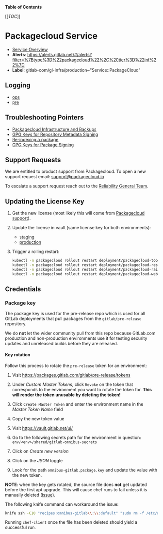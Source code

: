 <!-- MARKER: do not edit this section directly. Edit services/service-catalog.yml then run scripts/generate-docs -->

**Table of Contents**

[[_TOC_]]

# Packagecloud Service

* [Service Overview](https://dashboards.gitlab.net/d/packagecloud-main/packagecloud-overview)
* **Alerts**: <https://alerts.gitlab.net/#/alerts?filter=%7Btype%3D%22packagecloud%22%2C%20tier%3D%22inf%22%7D>
* **Label**: gitlab-com/gl-infra/production~"Service::PackageCloud"

## Logging

* [ops](https://nonprod-log.gitlab.net/app/r/s/xBFHH)
* [pre](https://nonprod-log.gitlab.net/app/r/s/5ATui)

## Troubleshooting Pointers

* [Packagecloud Infrastructure and Backups](infrastructure.md)
* [GPG Keys for Repository Metadata Signing](manage-repository-metadata-signing-keys.md)
* [Re-indexing a package](reindex-package.md)
* [GPG Keys for Package Signing](../packaging/manage-package-signing-keys.md)
<!-- END_MARKER -->

## Support Requests

We are entitled to product support from Packagecloud.  To open a new support request email: <support@packagecloud.io>

To escalate a support request reach out to the [Reliability General Team](https://about.gitlab.com/handbook/engineering/infrastructure/team/reliability/general.html).

## Updating the License Key

1. Get the new license (most likely this will come from [Packagecloud support](#support-requests)).
1. Update the license in vault (same license key for both environments):

    * [staging](https://vault.gitlab.net/ui/vault/secrets/k8s/kv/pre-gitlab-gke%2Fpackagecloud%2Fpackagecloud/details)
    * [production](https://vault.gitlab.net/ui/vault/secrets/k8s/kv/ops-gitlab-gke%2Fpackagecloud%2Fpackagecloud/details)

1. Trigger a rolling restart:

    ```sh
    kubectl -n packagecloud rollout restart deployment/packagecloud-toolbox
    kubectl -n packagecloud rollout restart deployment/packagecloud-resque
    kubectl -n packagecloud rollout restart deployment/packagecloud-rainbows
    kubectl -n packagecloud rollout restart deployment/packagecloud-web
    ```

## Credentials

### Package key

The package key is used for the pre-release repo which is used for
all GitLab deployments that pull packages from the `gitlab/pre-release` repository.

We do **not** let the wider community pull from this repo because GitLab.com
production and non-production environments use it for testing security updates
and unreleased builds before they are released.

#### Key rotation

Follow this process to rotate the `pre-release` token for an environment:

1. Visit <https://packages.gitlab.com/gitlab/pre-release/tokens>
1. Under _Custom Master Tokens_, click `Revoke` on the token that corresponds to the environment you want to rotate the token for. **This will render the token unusable by deleting the token!**

1. Click `Create Master Token` and enter the environment name in the _Master Token Name_ field
1. Copy the new token value
1. Visit <https://vault.gitlab.net/ui/>
1. Go to the following secrets path for the environment in question: `env/<env>/shared/gitlab-omnibus-secrets`
1. Click on _Create new version_
1. Click on the _JSON_ toggle
1. Look for the path `omnibus-gitlab.package.key` and update the value with the new token.

**NOTE**: when the key gets rotated, the source file does **not** get updated before the first apt upgrade.
This will cause chef runs to fail unless it is manually deleted ([issue](https://gitlab.com/gitlab-com/gl-infra/reliability/-/issues/7459)).

The following knife command can workaround the issue:

```sh
knife ssh -C10 "recipes:omnibus-gitlab\\:\\:default" "sudo rm -f /etc/apt/sources.list.d/gitlab_pre-release.list"
```

Running `chef-client` once the file has been deleted should yield a successful run.
